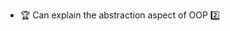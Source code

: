 * <span id="outcome-objects-abstraction-one">:trophy: Can explain the abstraction aspect of OOP :two:</span>

